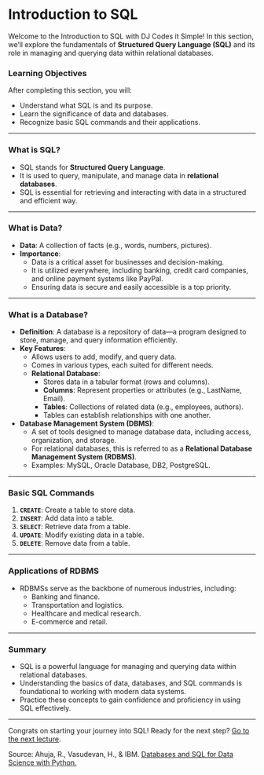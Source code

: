 # Introduction to SQL

Welcome to the Introduction to SQL with DJ Codes it Simple! In this section, we’ll explore the fundamentals of **Structured Query Language (SQL)** and its role in managing and querying data within relational databases.

### Learning Objectives
After completing this section, you will:
- Understand what SQL is and its purpose.
- Learn the significance of data and databases.
- Recognize basic SQL commands and their applications.

---

### What is SQL?
- SQL stands for **Structured Query Language**.
- It is used to query, manipulate, and manage data in **relational databases**.
- SQL is essential for retrieving and interacting with data in a structured and efficient way.

---

### What is Data?
- **Data**: A collection of facts (e.g., words, numbers, pictures).
- **Importance**:
    - Data is a critical asset for businesses and decision-making.
    - It is utilized everywhere, including banking, credit card companies, and online payment systems like PayPal.
    - Ensuring data is secure and easily accessible is a top priority.

---

### What is a Database?
- **Definition**: A database is a repository of data—a program designed to store, manage, and query information efficiently.
- **Key Features**:
    - Allows users to add, modify, and query data.
    - Comes in various types, each suited for different needs.
    - **Relational Database**:
        - Stores data in a tabular format (rows and columns).
        - **Columns**: Represent properties or attributes (e.g., LastName, Email).
        - **Tables**: Collections of related data (e.g., employees, authors).
        - Tables can establish relationships with one another.
- **Database Management System (DBMS)**:
    - A set of tools designed to manage database data, including access, organization, and storage.
    - For relational databases, this is referred to as a **Relational Database Management System (RDBMS)**.
    - Examples: MySQL, Oracle Database, DB2, PostgreSQL.

---

### Basic SQL Commands
1. **`CREATE`**: Create a table to store data.
2. **`INSERT`**: Add data into a table.
3. **`SELECT`**: Retrieve data from a table.
4. **`UPDATE`**: Modify existing data in a table.
5. **`DELETE`**: Remove data from a table.

---

### Applications of RDBMS
- RDBMSs serve as the backbone of numerous industries, including:
    - Banking and finance.
    - Transportation and logistics.
    - Healthcare and medical research.
    - E-commerce and retail.

---

### Summary
- SQL is a powerful language for managing and querying data within relational databases.
- Understanding the basics of data, databases, and SQL commands is foundational to working with modern data systems.
- Practice these concepts to gain confidence and proficiency in using SQL effectively.

---

Congrats on starting your journey into SQL! Ready for the next step? [Go to the next lecture](./2.-Basic-Queries.md).

Source:
Ahuja, R., Vasudevan, H., & IBM. [Databases and SQL for Data Science with Python.](https://www.coursera.org/learn/sql-data-science)